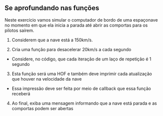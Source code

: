 ## Se aprofundando nas funções

Neste exercício vamos simular o computador de bordo de uma espaçonave no momento em que ela inicia a parada até abrir as comportas para os pilotos saírem.

1. Considerem que a nave está a 150km/s.

2. Cria uma função para desacelerar 20km/s a cada segundo

- Considere, no código, que cada iteração de um laço de repetição é 1 segundo

3. Esta função será uma HOF e também deve imprimir cada atualização que houver na velocidade da nave

- Essa impressão deve ser feita por meio de callback que essa função receberá

4. Ao final, exiba uma mensagem informando que a nave está parada e as comportas podem ser abertas

